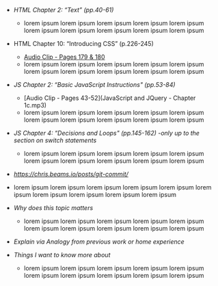 * *HTML Chapter 2: “Text” (pp.40-61)*
  * lorem ipsum lorem ipsum lorem ipsum lorem ipsum lorem ipsum lorem ipsum lorem ipsum lorem ipsum lorem ipsum lorem ipsum 

* HTML Chapter 10: “Introducing CSS” (p.226-245)
  * [Audio Clip - Pages 179 & 180](HTMLCSSpgs179-180.mp3)
  * lorem ipsum lorem ipsum lorem ipsum lorem ipsum lorem ipsum lorem ipsum lorem ipsum lorem ipsum lorem ipsum lorem ipsum 
 
* *JS Chapter 2: “Basic JavaScript Instructions" (pp.53-84)*
  * [Audio Clip - Pages 43-52](JavaScript and JQuery - Chapter 1c.mp3)
  * lorem ipsum lorem ipsum lorem ipsum lorem ipsum lorem ipsum lorem ipsum lorem ipsum lorem ipsum lorem ipsum lorem ipsum 
  
* *JS Chapter 4: “Decisions and Loops" (pp.145-162) -only up to the section on switch statements*
  * lorem ipsum lorem ipsum lorem ipsum lorem ipsum lorem ipsum lorem ipsum lorem ipsum lorem ipsum lorem ipsum lorem ipsum 
  
*  *https://chris.beams.io/posts/git-commit/*
  * lorem ipsum lorem ipsum lorem ipsum lorem ipsum lorem ipsum lorem ipsum lorem ipsum lorem ipsum lorem ipsum lorem ipsum 
  
* *Why does this topic matters*  
    * lorem ipsum lorem ipsum lorem ipsum lorem ipsum lorem ipsum lorem ipsum lorem ipsum lorem ipsum lorem ipsum lorem ipsum 
    
* *Explain via Analogy from previous work or home experience*

* *Things I want to know more about*
    * lorem ipsum lorem ipsum lorem ipsum lorem ipsum lorem ipsum lorem ipsum lorem ipsum lorem ipsum lorem ipsum lorem ipsum 

